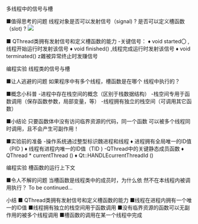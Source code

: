 多线程中的信号与槽

■值得思考的问题
线程对象是否可以发射信号（signal) ?
是否可以定义槽函数（slot) ?
![](_v_images_/.png)

■ QThread类拥有发射信号和定义槽函数的能力
-关键信号：
♦ void started〇
,线程开始运行时发射该信号
♦ void finished()
,线程完成运行时发射该信号
♦ void terminated()
z雜被异常终止时发赚信号

编程实验 线程类的信号与槽


■让人逃避的问题
如果程序中有多个线程，槽函数是在哪个
线程中执行的？

■概念小科普
-进程中存在栈空间的概念（区别于栈数据结构）
-栈空间专用于函数调用（保存函数参数，局部变量，等）
-线程拥有独立的栈空间（可调用其它函数）

■小结论
只要函数体中没有访问临界资源的代码，同一个函数
可以被多个线程同时调用，且不会产生可副作用！

■实验前的准备
-操作系统通过整型标识魏进程和线程
♦ 进程拥有全局唯一的ID值（PID )
♦ 线程有进程内唯一的ID值（TID )
-QThread中的关键静态成员函数
♦ QThread * currentThread ()
♦ Qt::HANDLEcurrentThreadId ()

编程实验 槽函数的运行上下文

■令人不解的问题
当槽函数是线程类中的成员时，为什么依
然不在本线程内被调用执行？
To be continued…

小结
■ QThread类拥有发射信号和定义槽函数的能力
■线程在进程内拥有一个唯一的ID值
■线程拥有独立的栈空间用于函数调用
■没有临界资源的函数可以无副作用的被多个线程调用
■槽函数的调用在某一个线程中完成
